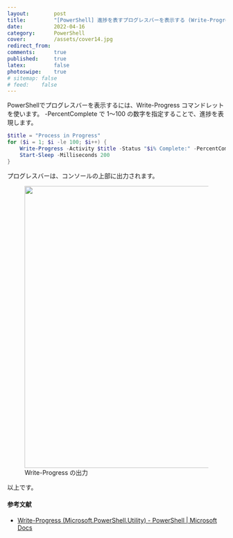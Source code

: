 ```yaml
---
layout:        post
title:         "[PowerShell] 進捗を表すプログレスバーを表示する (Write-Progress)"
date:          2022-04-16
category:      PowerShell
cover:         /assets/cover14.jpg
redirect_from:
comments:      true
published:     true
latex:         false
photoswipe:    true
# sitemap: false
# feed:    false
---
```


PowerShellでプログレスバーを表示するには、Write-Progress コマンドレットを使います。
-PercentComplete で 1〜100 の数字を指定することで、進捗を表現します。

```ps1
$title = "Process in Progress"
for ($i = 1; $i -le 100; $i++) {
    Write-Progress -Activity $title -Status "$i% Complete:" -PercentComplete $i
    Start-Sleep -Milliseconds 200
}
```

プログレスバーは、コンソールの上部に出力されます。

<figure>
<img src="{{ site.baseurl }}/media/post/powershell/Write-Progress.png" width=650px />
<figcaption>Write-Progress の出力</figcaption>
</figure>

以上です。

#### 参考文献
- [Write-Progress (Microsoft.PowerShell.Utility) - PowerShell \| Microsoft Docs](https://docs.microsoft.com/en-us/powershell/module/microsoft.powershell.utility/write-progress?view=powershell-7.2)
